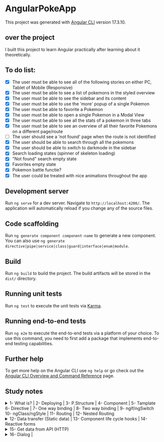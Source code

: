 # AngularPokeApp

This project was generated with [Angular CLI](https://github.com/angular/angular-cli) version 17.3.10.

## over the project

I built this project to learn Angular practically after learning about it theoretically.

## To do list:

- [x] The user must be able to see all of the following stories on either PC, Tablet of Mobile (Responsive)
- [x] The user must be able to see a list of pokemons in the styled overview
- [x] The user must be able to see the sidebar and its content
- [x] The user must be able to use the 'more' popup of a single Pokemon
- [x] The user must be able to favorite a Pokemon
- [x] The user must be able to open a single Pokemon in a Modal View
- [x] The user must be able to see all the stats of a pokemon in three tabs
- [x] The user must be able to see an overview of all their favorite Pokemons on a different page/route
- [ ] The user should see a 'not found' page when the route is not identified
- [x] The user should be able to search through all the pokemons
- [x] The user should be able to switch to darkmode in the sidebar
- [x] Search loading states (spinner of skeleton loading)
- [x] "Not found" search empty state
- [x] Favorites empty state
- [x] Pokemon battle functie?
- [x] The user could be treated with nice animations throughout the app

## Development server

Run `ng serve` for a dev server. Navigate to `http://localhost:4200/`. The application will automatically reload if you change any of the source files.

## Code scaffolding

Run `ng generate component component-name` to generate a new component. You can also use `ng generate directive|pipe|service|class|guard|interface|enum|module`.

## Build

Run `ng build` to build the project. The build artifacts will be stored in the `dist/` directory.

## Running unit tests

Run `ng test` to execute the unit tests via [Karma](https://karma-runner.github.io).

## Running end-to-end tests

Run `ng e2e` to execute the end-to-end tests via a platform of your choice. To use this command, you need to first add a package that implements end-to-end testing capabilities.

## Further help

To get more help on the Angular CLI use `ng help` or go check out the [Angular CLI Overview and Command Reference](https://angular.io/cli) page.

## Study notes

<details>
<summary>1- What is? | 2- Deploying | 3- P.Structure | 4- Component | 5- Tamplate
<br> 6- Directive | 7- One way binding | 8- Two way binding | 9- ngIf/ngSwitch <br> 10- ngClass/ngStyle | 11- Routing | 12- Nested Routing</summary>
<br>
<img src="./readme/Angular1_1.jpg" alt="note1-1">
<img src="./readme/Angular1_2.jpg" alt="note1-2">
<img src="./readme/Angular1_3.jpg" alt="note1-3">
<img src="./readme/Angular1_4.jpg" alt="note1-4">
<img src="./readme/Angular1_5.jpg" alt="note1-5">
<img src="./readme/Angular1_6.jpg" alt="note1-6">
<img src="./readme/Angular1_7.jpg" alt="note1-7">
</details>

<details>
<summary>12- Data transfer (Static data) | 13- Component life cycle hooks | 14- Reactive forms</summary>
<br>
<img src="./readme/Angular2_1.jpg" alt="note2-1">
<img src="./readme/Angular2_2.jpg" alt="note2-2">
<img src="./readme/Angular2_3.jpg" alt="note2-3">
<img src="./readme/Angular2_4.jpg" alt="note2-4">
<img src="./readme/Angular2_5.jpg" alt="note2-5">
</details>

<details>
<summary>15- Get data from API (HTTP)</summary>
<br>
<img src="./readme/Angular3_1.jpg" alt="note3-1">
<img src="./readme/Angular3_2.jpg" alt="note3-2">
</details>

<details>
<summary>16- Dialog | </summary>
<br>
<img src="./readme/Angular4_1.jpg" alt="note4-1">
<img src="./readme/Angular4_2.jpg" alt="note4-2">
</details>
